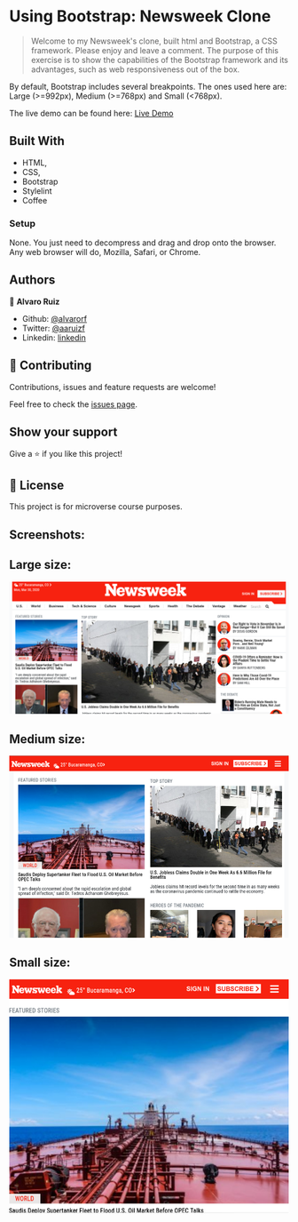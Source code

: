 # Using Bootstrap: Newsweek Clone

> Welcome to my Newsweek's clone, built html and Bootstrap, a CSS framework. Please enjoy and leave a comment. 
The purpose of this exercise is to show the capabilities of the Bootstrap framework and its advantages, such as web responsiveness out of the box.

By default, Bootstrap includes several breakpoints. The ones used here are:
Large (>=992px), Medium (>=768px) and Small (<768px).

The live demo can be found here:
[Live Demo](https://rawcdn.githack.com/alvarorf/Using-Bootstrap---Newsweek/9e4c48f0355cd3b9befb762b10d6b2c00593626b/index.html)

## Built With

- HTML,
- CSS,
- Bootstrap
- Stylelint
- Coffee 

### Setup

None. You just need to decompress and drag and drop onto the browser. Any web browser will do, Mozilla, Safari, or Chrome.

## Authors

👤 **Alvaro Ruiz**

- Github: [@alvarorf](https://github.com/alvarorf)
- Twitter: [@aaruizf](https://twitter.com/aaruizf)
- Linkedin: [linkedin](https://www.linkedin.com/in/alvaro-r-22810915a/)

## 🤝 Contributing

Contributions, issues and feature requests are welcome!

Feel free to check the [issues page](issues/).

## Show your support

Give a ⭐️ if you like this project!


## 📝 License

This project is for microverse course purposes.


## Screenshots:

## Large size:
![screenshot](/images/LargeSize.jpeg)

## Medium size:
![screenshot](/images/MediumSize.jpeg)

## Small size:
![screenshot](/images/SmallSize.jpeg)